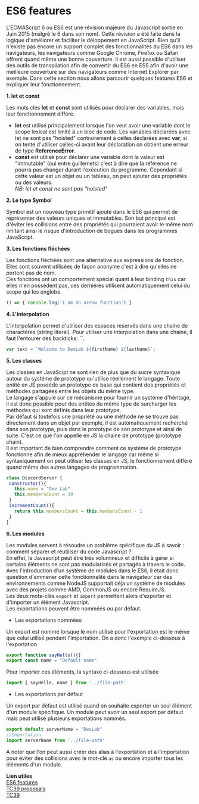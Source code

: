 # ES6 features
L'ECMAScript 6 ou ES6 est une révision majeure du Javascript sortie en Juin 2015 (malgré le 6 dans son nom). Cette révision a été faite dans la logique d'améliorer et faciliter le déloppement en JavaScript. 
Bien qu'il n'existe pas encore un support complet des fonctionnalités du ES6 dans les navigateurs, les navigateurs comme Google Chrome, Firefox ou Safari offrent quand même une bonne couverture.
Il est aussi possible d'utiliser des outils de transpilation afin de convertir du ES6 en ES5 afin d'avoir une meilleure couverture sur des navigateurs comme Internet Explorer par exemple.
Dans cette section nous allons parcourir quelques features ES6 et expliquer leur fonctionnement.

 **1. let et const**<br/>
 
 Les mots clés **let** et **const** sont utilisés pour déclarer des variables, mais leur fonctionnement différe.
 
 - **let** est utilisé principalement lorsque l'on veut avoir une variable dont le scope lexical est limité à un bloc de code. Les variables déclarées avec let ne sont pas "hoisted" contrairement à celles déclarées avec **var**, si on tente d'utiliser celles-ci avant leur déclaration on obtient une erreur de type **ReferenceError**.
 - **const** est utilisé pour déclarer une variable dont la valeur est "immutable" (oui entre guillemets) c'est à dire que la référence ne pourra pas changer durant l'exécution du programme. Cependant si cette valeur est un objet ou un tableau, on peut ajouter des propriétés ou des valeurs.<br/>
 *NB: let et const ne sont pas "hoisted"*
 
 **2. Le type Symbol**<br/>
 
 Symbol est un nouveau type primitif ajouté dans le ES6 qui permet de réprésenter des valeurs uniques et immutables. Son but principal est d'éviter les collisions entre des propriétés qui pourraient avoir le même nom limitant ainsi le risque d'introduction de bogues dans les programmes JavaScript.
 
 **3. Les fonctions fléchées**<br/>

 Les fonctions fléchées sont une alternative aux expressions de fonction. Elles sont souvent utilisées de façon anonyme c'est à dire qu'elles ne portent pas de nom.<br/>
Ces fonctions ont un comportement spécial quant à leur binding `this` car elles n'en possédent pas, ces derniéres utilisent automatiquement celui du scope qui les englobe.
```javascript
() => { console.log('I am an arrow function') }
```

 **4. L'interpolation**<br/>
 
 L'interpolation permet d'utiliser des espaces reservés dans une chaine de charactéres (string literal). Pour utiliser une interpolation dans une chaine, il faut l'entourer des backticks: **``**.
```javascript
var text = `Welcome to DevLab ${firstName} ${lastName}`;
```

 **5. Les classes**<br/>

Les classes en JavaScipt ne sont rien de plus que du sucre syntaxique autour du systéme de prototype qu'utilise réellement le langage.
Toute entité en JS posséde un prototype de base qui contient des propriétés et méthodes partagées entre les objets du même type.</br>
Le langage s'appuie sur ce mécanisme pour fournir un systéme d'héritage, il est donc possible pour des entités du même type de surcharger les méthodes qui sont définis dans leur prototype.<br/>
Par défaut si toutefois une propriété ou une méthode ne se trouve pas directement dans un objet par exemple, il est automatiquement recherché dans son prototype, puis dans le prototype de son prototype et ainsi de suite.
C'est ce que l'on appelle en JS la chaine de prototype (prototype chain).<br/> 
Il est important de bien comprendre comment ce systéme de prototype fonctionne afin de mieux appréhender le langage car même si syntaxiquement on peut utiliser les classes en JS, le fonctionnement différe quand même des autres langages de programmation.
```javascript
class DiscordServer {
 constructor(){
   this.name = "Dev Lab"
   this.membersCount = 39
 }
 incrementCount(){
   return this.membersCount = this.membersCount - 1
 }
}	
```
 
 **6. Les modules**</br>

 Les modules servent à résoudre un probléme spécifique du JS à savoir : comment séparer et réutiliser du code Javascript ?<br/>
En effet, le Javascript peut être trés volumineux et difficile à gérer si certains éléments ne sont pas modularisés et partagés à travers le code.<br/>
Avec l'introduction d'un systéme de modules dans le ES6, il était donc question d'ammener cette fonctionnalité dans le navigateur car des environnements comme NodeJS supportait déja un systéme de modules avec des projets comme AMD, CommonJS ou encore RequireJS.<br/>
Les deux mots-clés ``export`` et ``import`` permettent alors d'exporter et d'importer un élément Javascript.<br/>
Les exportations peuvent être nommées ou par défaut.
- Les exportations nommées
 
Un export est nommé lorsque le nom utilisé pour l'exportation est le même que celui utilisé pendant l'importation.
On a donc l'exemple ci-dessous  à l'exportation
```javascript
export function sayHello(){}
export const name = "Default name"
```
Pour importer ces éléments, la syntaxe ci-dessous est utilisée
```javascript
import { sayHello, name } from '../file-path'
```
- Les exportations par défaut

Un export par défaut est utilisé quand on souhaite exporter un seul élément d'un module spécifique. Un module peut avoir un seul export par défaut mais peut utilisé plusieurs exportations nommés.
```javascript
export default serverName = "DevLab"
//Importation
import serverName from '../file-path'
```
À noter que l'on peut aussi créer des alias à l'exportation et à l'importation pour éviter des collisions avec le mot-clé `as` ou encore importer tous les éléments d'un module.

**Lien utiles**<br/>
[ES6 features](http://es6-features.org)<br/>
[TC39 proposals](https://github.com/tc39/proposals)<br/>
[TC39](https://tc39.es/)

